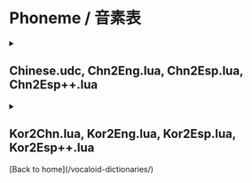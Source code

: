 # Phoneme / 音素表
<details><summary>
  <h2>Chinese.udc,  Chn2Eng.lua, Chn2Esp.lua, Chn2Esp++.lua</h2> </summary>

| Chinese X-SAMPA | English X-SAMPA | Spanish X-SAMPA | Extended Spanish X-SAMPA |
| --------------- | --------------- | --------------- | ------------------------ |
| a               | {               | a               | a                        |
| o               | O:              | o               | o                        |
| 7               | V               | o               | @                        |
| i               | i:              | i               | i                        |
| u               | u:              | u               | u                        |
| y               | j u:            | j u             | j u                      |
| @`              | @r              | a l             | @ r\                     |
| i\              | I               | i               | I0                       |
| i`              | u:              | u               | u                        |
| aI              | aI              | a I             | a I                      |
| ei              | eI              | e I             | e I                      |
| AU              | aU              | a U             | a U                      |
| @U              | @U              | o U             | o U                      |
| ia              | j {             | j a             | j a                      |
| iE_r            | j e             | j e             | j E                      |
| ua              | w {             | w a             | w a                      |
| uo              | w O:            | w o             | w o                      |
| yE_r            | j u: e          | j u e           | j u E                    |
| iAU             | j aU            | j a U           | j a U                    |
| i@U             | j @U            | j o U           | j o U                    |
| uaI             | w aI            | u a I           | w a I                    |
| uei             | w eI            | u e I           | w e I                    |
| a_n             | { n             | a n             | a n                      |
| @_n             | @ n             | e n             | ‘@ n                     |
| i_n             | i: n            | i n             | i n                      |
| iE_n            | i: e n          | j e n           | j E n                    |
| ua_n            | w { n           | u a n           | w a n                    |
| u@_n            | w @ n           | u e n           | w @ n                    |
| y_n             | j u: n          | j u n           | j u n                    |
| y{_n            | j u: { n        | j u e n         | j u E n                  |
| AN              | Q N             | a n             | a N                      |
| @N              | @ N             | o n             | @ N                      |
| iN              | i: N            | i n             | i N                      |
| iAN             | j Q N           | j a n           | j a N                    |
| uAN             | w Q N           | u a n           | w a N                    |
| u@N             | w @ N           | u o n           | w @ N                    |
| UN              | @ U N           | o U n           | o U N                    |
| iUN             | j @ U N         | j o U n         | j o U N                  |
| p               | p               | p               | p                        |
| p_h             | ph              | p               | p                        |
| m               | m               | m               | m                        |
| f               | f               | f               | f                        |
| t               | t               | t               | t                        |
| t_h             | th              | T               | T                        |
| n               | n               | n               | n                        |
| l               | l               | l               | l                        |
| k               | k               | g               | g                        |
| k_h             | kh              | k               | k                        |
| x               | h               | x               | x                        |
| ts\             | dZ              | t s             | dZ                       |
| ts\_h           | tS              | tS              | tS                       |
| s\              | S               | s               | S                        |
| ts`             | dZ              | tS              | dZ                       |
| ts`_h           | tS              | tS              | tS                       |
| s`              | S               | s               | S                        |
| z`              | Z               | r               | Z                        |
| ts              | z               | t s             | ts                       |
| ts_h            | t s             | t s             | t s                      |
| s               | s               | s               | s                        |
</details><details><summary>
  <h2>Kor2Chn.lua, Kor2Eng.lua, Kor2Esp.lua, Kor2Esp++.lua</h2> </summary>

| Korean X-SAMPA     | Chinese X-SAMPA   | English X-SAMPA | Spanish X-SAMPA | Extended Spanish X-SAMPA |
| ------------------ | ----------------- | --------------- | --------------- | ------------------------ |
| a                  | a                 | {               | a               | a                        |
| ja                 | ia                | j {             | j a             | j a                      |
| 7                  | AU                | V               | a o             | Q                        |
| j7                 | iAU               | j V             | j a o           | j Q                      |
| o                  | o                 | O:              | o               | o                        |
| jo                 | i@U               | j O:            | j o             | j o                      |
| u                  | u                 | u:              | u               | u                        |
| ju                 | y                 | j u:            | j u             | j u                      |
| M                  | u                 | u:              | U               | U                        |
| i                  | i                 | i :             | i               | i                        |
| e                  | ei                | e               | e               | e                        |
| je                 | i ei              | j e             | j e             | j e                      |
| oa                 | ua                | w {             | w a             | w a                      |
| u7                 | uo                | w V             | w o             | w Q                      |
| ue                 | uei               | w e             | w e             | w e                      |
| ui                 | u i               | u: i:           | u i             | u i                      |
| Mi                 | u i               | U i:            | U i             | U i                      |
| g                  | k                 | gh              | g               | g                        |
| gp                 | k ?               | g               | g               | g                        |
| n                  | n                 | n               | n               | n                        |
| np                 | [variety] ^       | n               | n               | n                        |
| d                  | d                 | dh              | d               | d                        |
| dp                 | d ?               | d               | d               | d                        |
| r                  | l                 | r               | r               | r                        |
| l                  | l                 | l0              | l               | l                        |
| rp                 | l ?               | l               | r               | L0                       |
| m                  | m                 | m               | m               | m                        |
| mp                 | [variety] ^       | m               | m               | m                        |
| b                  | p                 | bh              | b               | b                        |
| bp                 | p ?               | b               | b               | b                        |
| s                  | ts_h              | s               | s               | s                        |
| sh                 | ts\_h             | S               | s               | S                        |
| N                  | n                 | N               | n               | N                        |
| Np                 | [variety] ^       | N               | n               | N                        |
| c                  | ts                | t s             | t s             | ts                       |
| ch                 | ts`_h             | tS              | t s             | tS                       |
| k                  | k_h               | kh              | k               | k                        |
| t                  | t_h               | th              | t s             | ts                       |
| p                  | p_h               | ph              | p               | p                        |
| h                  | x                 | h               | h               | h                        |
| g'                 | k                 | g               | g               | g                        |
| d'                 | t                 | d               | d               | d                        |
| b'                 | p                 | b               | t               | b                        |
| s'                 | ts                | s               | s               | s                        |
| sh'                | ts\               | S               | tS              | S                        |
| c'                 | ts                | t s             | tS              | ts                       |
| D                  | n                 | n               | D               | D                        |
| C *                | ts                | S               | s               | S                        |
| z *                | ts                | z               | t s             | z                        |
| f *                | f                 | f               | f               | f                        |
| v *                | u                 | v               | w               | v                        |
| @r *               | @`                | @r              | a l             | @ r\                     |

> *: Extended Korean phonemes in SeeU's voicebank.
>
> *：SeeU语音库里包含的扩展朝鲜语发音记号。
>
> ^: Corresponds to a number of front and back nasals in Mandarin.
>
> ^: 对应着普通话中的多个前、后鼻音。
  </details>
[Back to home](/vocaloid-dictionaries/)

